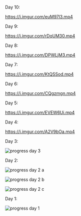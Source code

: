 Day 10:

https://i.imgur.com/euM97l3.mp4

Day 9:

https://i.imgur.com/rDqUM30.mp4

Day 8:

https://i.imgur.com/DPWLjM3.mp4

Day 7:

https://i.imgur.com/KtQSSod.mp4

Day 6:

https://i.imgur.com/CQgzmgn.mp4

Day 5:

https://i.imgur.com/EVEW6Ui.mp4

Day 4:

https://i.imgur.com/A2V9bOa.mp4

Day 3:

![progress day 3](https://i.imgur.com/GM7I2nI.png)

Day 2:

![progress day 2 a](https://i.imgur.com/FbtiTyV.png)

![progress day 2 b](https://i.imgur.com/fnA5aa6.png)

![progress day 2 c](https://i.imgur.com/gHYVByT.png)

Day 1:

![progress day 1](https://i.imgur.com/T8evZKB.png)

